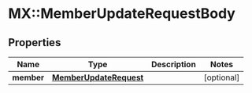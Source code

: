 # MX::MemberUpdateRequestBody

## Properties
Name | Type | Description | Notes
------------ | ------------- | ------------- | -------------
**member** | [**MemberUpdateRequest**](MemberUpdateRequest.md) |  | [optional] 


